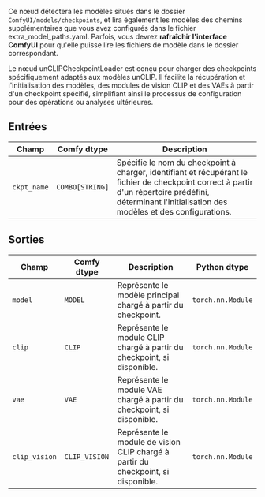 Ce nœud détectera les modèles situés dans le dossier `ComfyUI/models/checkpoints`,
et lira également les modèles des chemins supplémentaires que vous avez configurés dans le fichier extra_model_paths.yaml.
Parfois, vous devrez **rafraîchir l'interface ComfyUI** pour qu'elle puisse lire les fichiers de modèle dans le dossier correspondant.

Le nœud unCLIPCheckpointLoader est conçu pour charger des checkpoints spécifiquement adaptés aux modèles unCLIP. Il facilite la récupération et l'initialisation des modèles, des modules de vision CLIP et des VAEs à partir d'un checkpoint spécifié, simplifiant ainsi le processus de configuration pour des opérations ou analyses ultérieures.

## Entrées

| Champ      | Comfy dtype       | Description                                                                       |
|------------|-------------------|-----------------------------------------------------------------------------------|
| `ckpt_name`| `COMBO[STRING]`    | Spécifie le nom du checkpoint à charger, identifiant et récupérant le fichier de checkpoint correct à partir d'un répertoire prédéfini, déterminant l'initialisation des modèles et des configurations. |

## Sorties

| Champ       | Comfy dtype   | Description                                                              | Python dtype         |
|-------------|---------------|--------------------------------------------------------------------------|---------------------|
| `model`     | `MODEL`       | Représente le modèle principal chargé à partir du checkpoint.                   | `torch.nn.Module`   |
| `clip`      | `CLIP`        | Représente le module CLIP chargé à partir du checkpoint, si disponible.      | `torch.nn.Module`   |
| `vae`       | `VAE`         | Représente le module VAE chargé à partir du checkpoint, si disponible.        | `torch.nn.Module`   |
| `clip_vision`| `CLIP_VISION` | Représente le module de vision CLIP chargé à partir du checkpoint, si disponible.| `torch.nn.Module`   |
